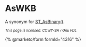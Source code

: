 # AsWKB

A synonym for [ST\_AsBinary()](st_asbinary.md).

<sub>_This page is licensed: CC BY-SA / Gnu FDL_</sub>

{% @marketo/form formId="4316" %}
